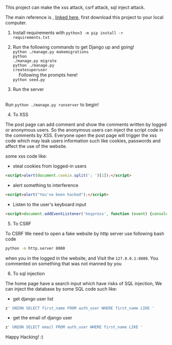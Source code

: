 This project can make the xss attack, csrf attack, sql inject attack.

The main reference is , <a href="https://whitehatways.com/cross-site-scripting-and-cookies-a-delicious-disaster/">linked here</a>, first download this project to your local computer. 

1. Install requirements with
<code>python3 -m pip install -r requirements.txt</code>

2. Run the following commands to get Django up and going!
<br><code>python ./manage.py makemigrations</code>
<br><code>python ./manage.py migrate</code>
<br><code>python ./manage.py createsuperuser</code>
<br>&emsp; Following the prompts here!
<br><code>python seed.py</code>

3. Run the server

<br>Run <code>python ./manage.py runserver</code> to begin!

4. To XSS

The post page can add comment and show the comments written by logged or anonymous users. So the anonymous users can 
inject the script code in the comments by XSS. Everyone open the post page will trigger the xss code which may leak
users information such like cookies, passwords and affect the use of the website.

some xss code like:
- steal cookies from logged-in users
```html
<script>alert(document.cookie.split('; ')[1]);</script>
```
- alert something to interference 
```html
<script>alert("You've been hacked");</script>
```
- Listen to the user's keyboard input
```html
<script>document.addEventListener('keypress', function (event) {console.log(event.key)})</script>
```

5. To CSRF

To CSRF We need to open a fake website by http server use following bash code
```bash
python -m http.server 8080
```
when you in the logged in the website, and Visit the `127.0.0.1:8080`. 
You commented on something that was not manned by you

6. To sql injection

The home page have a search input which have risks of SQL injection,
We can inject the database by some SQL code such like:
- get django user list
```sql
z' UNION SELECT first_name FROM auth_user WHERE first_name LIKE '
```
- get the email of django user 
```sql
z' UNION SELECT email FROM auth_user WHERE first_name LIKE '
```

Happy Hacking! :)